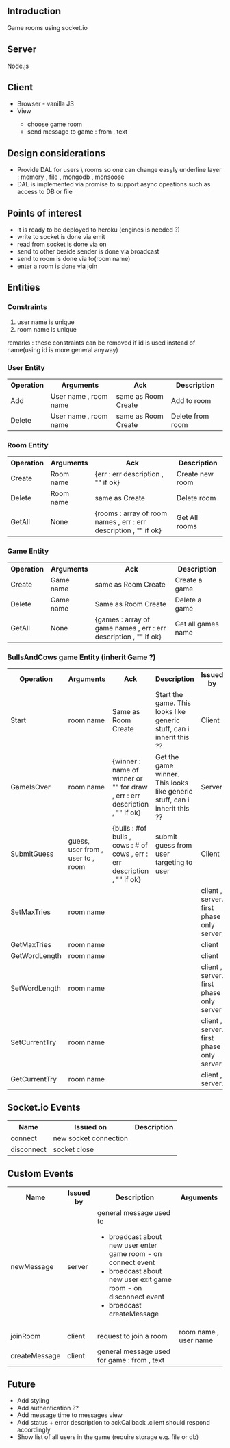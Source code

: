 <h2>Introduction</h2>
Game rooms using socket.io

<h2>Server</h2>
Node.js

<h2>Client</h2>
<ul>
<li>Browser - vanilla JS</li>
<li>View</li>
<ul>
<li>choose game room</li>
<li>send message to game : from , text</li>
</ul>
</ul>

<h2>Design considerations</h2>
<ul>
<li>Provide DAL for users \ rooms so one can change easyly underline layer : memory , file , mongodb , monsoose</li>
<li>DAL is implemented via promise to support async opeations such as access to DB or file</li>
</ul>



<h2>Points of interest</h2>
<ul>
<li>It is ready to be deployed to heroku (engines is needed ?)</li>
<li>write to socket is done via emit</li>
<li>read from socket is done via on</li>
<li>send to other beside sender is done via broadcast</li>
<li>send to room is done via to(room name)
<li>enter a room is done via join</li>
</ul>

<h2>Entities</h2>
<h3>Constraints</h3>
<ol>
<li>user name is unique</li>
<li>room name is unique</li>
</ol>

remarks : these constraints can be removed if id is used instead of name(using id is more general anyway)

<h3>User Entity</h3>
<table>
  <tr>
    <th>Operation</th>
    <th>Arguments</th>
    <th>Ack</th>
    <th>Description</th>
  </tr>
  <tr>
    <td>Add</td>
    <td>User name , room name</td>
    <td>same as Room Create</td>
    <td>Add to room</td> 
  </tr>
  <tr>
    <td>Delete</td>
     <td>User name , room name</td>
     <td>same as Room Create</td>
    <td>Delete from room</td> 
  </tr>
</table>

<h3>Room Entity</h3>
<table>
  <tr>
    <th>Operation</th>
    <th>Arguments</th>
    <th>Ack</th>
    <th>Description</th>
  </tr>
  <tr>
    <td>Create</td>
    <td>Room name</td>
    <td>{err : err description , "" if ok}</td>
    <td>Create new room</td> 
  </tr>
  <tr>
    <td>Delete</td>
    <td>Room name</td>
    <td>same as Create</td>
    <td>Delete room</td> 
  </tr>
  <tr>
    <td>GetAll</td>
    <td>None</td>
    <td>{rooms : array of room names , err : err description , "" if ok}</td>
    <td>Get All rooms</td> 
  </tr>
</table>

<h3>Game Entity</h3>
<table>
  <tr>
    <th>Operation</th>
    <th>Arguments</th>
    <th>Ack</th>
    <th>Description</th>
  </tr>
  <tr>
    <td>Create</td>
    <td>Game name</td>
    <td>same as Room Create</td>
    <td>Create a game</td> 
  </tr>
  <tr>
    <td>Delete</td>
    <td>Game name</td>
    <td>Same as Room Create</td>
    <td>Delete a game</td> 
  </tr>
  <tr>
    <td>GetAll</td>
    <td>None</td>
    <td>{games : array of game names , err : err description , "" if ok}</td>
    <td>Get all games name</td> 
  </tr>
</table>

<h3>BullsAndCows game Entity (inherit Game ?)</h3>
<table>
  <tr>
    <th>Operation</th>
     <th>Arguments</th>
     <th>Ack</th>
    <th>Description</th>
    <th>Issued by</th>
  </tr>
  <tr>
    <td>Start</td>
    <td>room name</td>
    <td>Same as Room Create</td>
    <td>Start the game. This looks like generic stuff, can i inherit this ??</td> 
    <td>Client</td>
  </tr>
  <tr>
    <td>GameIsOver</td>
    <td>room name</td>
<td>{winner : name of winner or "" for draw , err : err description , "" if ok}</td>
    <td>Get the game winner. This looks like generic stuff, can i inherit this ??</td> 
    <td>Server</td>
  </tr>
  <tr>
    <td>SubmitGuess</td>
    <td>guess, user from , user to , room</td>
    <td>{bulls : #of bulls , cows : # of cows , err : err description , "" if ok}  </td>
    <td>submit guess from user targeting to user</td>
    <td>Client</td>
</tr>
<tr>
    <td>SetMaxTries</td>
    <td>room name</td>
    <td></td>
    <td></td>
    <td>client , server. first phase only server</td>
</tr>
<tr>
    <td>GetMaxTries</td>
    <td>room name</td>
    <td></td>
    <td></td>
    <td>client</td>
</tr>
<tr>
    <td>GetWordLength</td>
    <td>room name</td>
    <td></td>
    <td></td>
    <td>client</td>
</tr>
<tr>
    <td>SetWordLength</td>
    <td>room name</td>
    <td></td>
    <td></td>
    <td>client , server. first phase only server</td>
</tr>
<tr>
    <td>SetCurrentTry</td>
    <td>room name</td>
    <td></td>
    <td></td>
    <td>client , server. first phase only server</td>
</tr>
<tr>
    <td>GetCurrentTry</td>
    <td>room name</td>
    <td></td>
    <td></td>
    <td>client , server.</td>
</tr>
</table>


<h2>Socket.io Events</h2>
<table>
  <tr>
    <th>Name</th>
    <th>Issued on</th> 
    <th>Description</th>
  </tr>
  <tr>
    <td>connect</td>
    <td>new socket connection</td> 
    <td></td>
  </tr>
  <tr>
    <td>disconnect</td>
    <td>socket close</td> 
    <td></td>
  </tr>
</table>

<h2>Custom Events</h2>
<table>
  <tr>
    <th>Name</th>
    <th>Issued by</th> 
    <th>Description</th>
    <th>Arguments</th>
  </tr>
  <tr>
    <td>newMessage</td>
    <td>server</td> 
    <td>general message used to
    <ul>
    <li>broadcast about new user enter game room - on connect event</li>
    <li>broadcast about new user exit game room - on disconnect event</li>
    <li>broadcast createMessage</li>
    </ul>
     </td>
     <td></td>
  </tr>
  <tr>
    <td>joinRoom</td>
    <td>client</td> 
    <td>request to join a room</td>
    <td>room name , user name</td>
  </tr>
  <tr>
    <td>createMessage</td>
    <td>client</td> 
    <td>general message used for game : from , text</td>
    <td></td>
  </tr>
</table>


<h2>Future</h2>
<ul>
<li>Add styling</li>
<li>Add authentication ??</li>
<li>Add message time to messages view</li>
<li>Add status + error description to ackCallback .client should respond accordingly </li>
<li>Show list of all users in the game (require storage e.g. file or db) 
</ul>